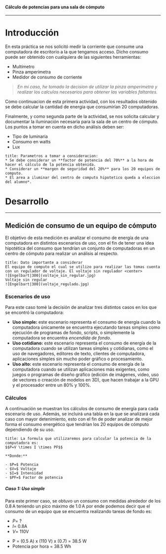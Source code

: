 #### Cálculo de potencias para una sala de cómputo 

---
# Introducción
En esta práctica se nos solicitó medir la corriente que consume una computadora de escritorio a la que tengamos acceso. Dicho consumo puede ser obtenido con cualquiera de las siguientes herramientas: 
- Multímetro
- Pinza amperímetra
- Medidor de consumo de corriente
> *En mi caso, he tomado la decision de utilizar la pinza amperimetra y realizar los calculos necesarios para obtener las variables faltantes.*

Como continuacion de esta primera actividad, con los resultados obtenido se debe calcular la cantidad de energia que consumirían 20 computadoras.

Finalmente, y como segunda parte de la actividad, se nos solicita calcular y documentar la iluminación necesaria para la sala de un centro de cómputo. Los puntos a tomar en cuenta en dicho análisis deben ser: 
- Tipo de luminaria
- Consumo en watts
- Lux
```ad-note
title: Parametros a tomar a consideracion:
* Se debe considerar un **factor de potencia del 70%** a la hora de hacer el cálculo de la potencia obtenida.
* Considerar un **margen de seguridad del 20%** para los 20 equipos de computo.
* El area a iluminar del centro de computo hipotetico queda a eleccion del alumno*.
```
# Desarrollo

---
## Medición de consumo de un equipo de cómputo
El objetivo de esta medición es analizar el consumo de energía de una computadora en distintos escenarios de uso, con el fin de tener una idea hipotética del consumo que tendrían un conjunto de computadoras en un centro de cómputo para realizar un análisis al respecto.
```ad-warning
title: Dato importante a considerar
El equipo de computo el cual se utilizo para realizar las tomas cuenta con un regulador de voltaje. El voltaje sin regulador <center>
![Engelbart|300](voltaje_sin_regular.jpg)
Voltaje sin regular
![Engelbart|300](voltaje_regulado.jpg)
```

### Escenarios de uso
Para este caso tomé la decisión de analizar tres distintos casos en los que se encontró la computadora:
* **Uso simple:** este escenario representa el consumo de energía cuando la computadora únicamente se encuentra ejecutando tareas simples como ejecución de programas de fondo, scripts, o simplemente la computadora se encuentra *encendida de fondo*. 
* **Uso cotidiano:** este escenario representa el consumo de energía de la computadora cuando se utilizan tareas simples y cotidianas, como el uso de navegadores, editores de texto, clientes de computadora, aplicaciones simples sin mucho poder gráfico o procesamiento.
* **Uso alto:** este escenario representa el consumo de energía de la computadora cuando se utilizan aplicaciones más exigentes, como juegos o programas de diseño gráfico (edición de imágenes, video, uso de vectores o creación de modelos en 3D), que hacen trabajar a la GPU y el procesador entre un 80% y 100%.
### Cálculos
A continuación se muestran los cálculos de consumo de energía para cada escenario de uso. Además, se incluirá una tabla en la que se analizará cada caso con mayor detenimiento, esto con el fin de poder analizar de mejor forma el consumo energético que tendrían los 20 equipos de cómputo dependiendo de su uso.
```ad-info
title: La formula que utilizaremos para calcular la potencia de la computadora es:
$$P=V \times I \times PF$$

**Donde:**

- $P=$ Potencia
- $V=$ Voltaje
- $I=$ Intensidad
- $PF=$ Factor de potencia
```

##### Caso 1: Uso simple
Para este primer caso, se obtuvo un consumo con medidas alrededor de los 0.8 A teniendo un pico máximo de 1.0 A por ende podemos decir que el consumo de un equipo que se encuentra realizando tareas de fondo es:
* $P =$ ?
* $I =$ 0.8A
* $V =$ 110V
-   P = (0.5 A) x (110 V) x (0.7) = 38.5 W
-   Potencia por hora = 38.5 Wh